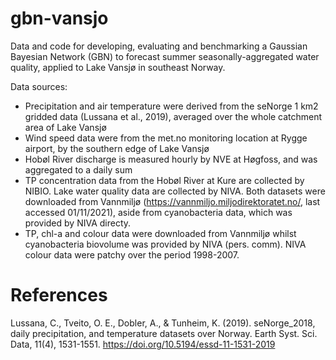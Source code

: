 # gbn-vansjo

Data and code for developing, evaluating and benchmarking a Gaussian Bayesian Network (GBN) to forecast summer seasonally-aggregated water quality, applied to Lake Vansjø in southeast Norway.

Data sources:
* Precipitation and air temperature were derived from the seNorge 1 km2 gridded data (Lussana et al., 2019), averaged over the whole catchment area of Lake Vansjø
* Wind speed data were from the met.no monitoring location at Rygge airport, by the southern edge of Lake Vansjø
* Hobøl River discharge is measured hourly by NVE at Høgfoss, and was aggregated to a daily sum
* TP concentration data from the Hobøl River at Kure are collected by NIBIO. Lake water quality data are collected by NIVA. Both datasets were downloaded from Vannmiljø (https://vannmiljo.miljodirektoratet.no/, last accessed 01/11/2021), aside from cyanobacteria data, which was provided by NIVA directy.
* TP, chl-a and colour data were downloaded from Vannmiljø whilst cyanobacteria biovolume was provided by NIVA (pers. comm). NIVA colour data were patchy over the period 1998-2007. 


# References
Lussana, C., Tveito, O. E., Dobler, A., & Tunheim, K. (2019). seNorge_2018, daily precipitation, and temperature datasets over Norway. Earth Syst. Sci. Data, 11(4), 1531-1551. https://doi.org/10.5194/essd-11-1531-2019
